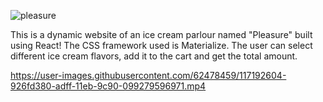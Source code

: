 

![pleasure](https://user-images.githubusercontent.com/62478459/117192354-402eb280-adff-11eb-8c58-7a335fe57f31.gif)


This is a dynamic website of an ice cream parlour named "Pleasure" built using React! The CSS framework used is Materialize. 
The user can select different ice cream flavors, add it to the cart and get the total amount. 

https://user-images.githubusercontent.com/62478459/117192604-926fd380-adff-11eb-9c90-099279596971.mp4
